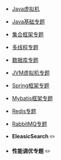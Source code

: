 - [Java虚拟机](javascript:void(0); ':class=web-icon-zhishi')




- [Java基础专题](technology/technology-java-basic.md)
- [集合框架专题](technology/technology-collection.md)
- [多线程专题](technology/technology-multi-thread.md)
- [数据库专题](technology/technology-database.md)
- [JVM虚拟机专题](technology/tech-java-jvm.md)
- [Spring框架专题](technology/technology-framework/technology-spring.md)
- [Mybatis框架专题](technology/technology-framework/technology-mybatis.md)
- [Redis专题](technology/technology-redis.md)
- [RabbitMQ专题](technology/technology-rabbit-mq.md)
- **EleasicSearch** ✏️
- **性能调优专题** ✏️

